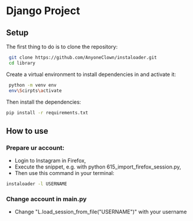 # Django Project

## Setup

The first thing to do is to clone the repository:

```sh
 git clone https://github.com/AnyoneClown/instaloader.git
 cd library
```

Create a virtual environment to install dependencies in and activate it:

```sh
 python -m venv env
 env\Scirpts\activate
```

Then install the dependencies:

```sh
pip install -r requirements.txt
```


## How to use

### Prepare ur account:

- Login to Instagram in Firefox,
- Execute the snippet, e.g. with python 615_import_firefox_session.py,
- Then use this command in your terminal:

```sh
instaloader -l USERNAME
```

### Change account in main.py

- Change "L.load_session_from_file("USERNAME")" with your username